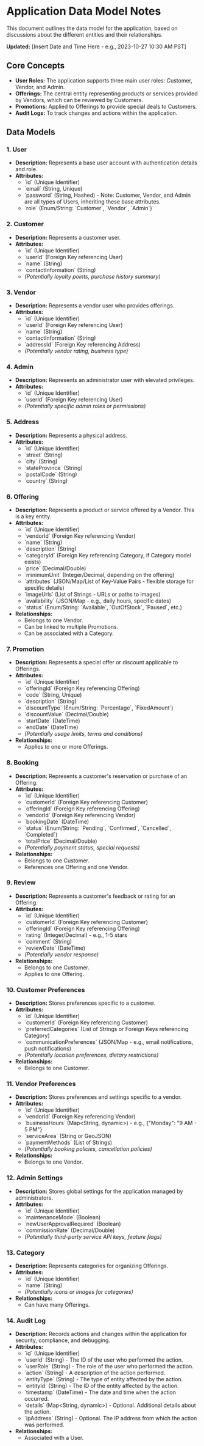 # Application Data Model Notes

This document outlines the data model for the application, based on discussions about the different entities and their relationships.

**Updated:** [Insert Date and Time Here - e.g., 2023-10-27 10:30 AM PST]

## Core Concepts

*   **User Roles:** The application supports three main user roles: Customer, Vendor, and Admin.
*   **Offerings:** The central entity representing products or services provided by Vendors, which can be reviewed by Customers.
*   **Promotions:** Applied to Offerings to provide special deals to Customers.
*   **Audit Logs:** To track changes and actions within the application.

## Data Models

### 1. User

*   **Description:** Represents a base user account with authentication details and role.
*   **Attributes:**
    *   \`id\` (Unique Identifier)
    *   \`email\` (String, Unique)
    *   \`password\` (String, Hashed) - Note: Customer, Vendor, and Admin are all types of Users, inheriting these base attributes.
    *   \`role\` (Enum/String: \`Customer\`, \`Vendor\`, \`Admin\`)

### 2. Customer

*   **Description:** Represents a customer user.
*   **Attributes:**
    *   \`id\` (Unique Identifier)
    *   \`userId\` (Foreign Key referencing User)
    *   \`name\` (String)
    *   \`contactInformation\` (String)
    *   *(Potentially loyalty points, purchase history summary)*

### 3. Vendor

*   **Description:** Represents a vendor user who provides offerings.
*   **Attributes:**
    *   \`id\` (Unique Identifier)
    *   \`userId\` (Foreign Key referencing User)
    *   \`name\` (String)
    *   \`contactInformation\` (String)
    *   \`addressId\` (Foreign Key referencing Address)
    *   *(Potentially vendor rating, business type)*

### 4. Admin

*   **Description:** Represents an administrator user with elevated privileges.
*   **Attributes:**
    *   \`id\` (Unique Identifier)
    *   \`userId\` (Foreign Key referencing User)
    *   *(Potentially specific admin roles or permissions)*

### 5. Address

*   **Description:** Represents a physical address.
*   **Attributes:**
    *   \`id\` (Unique Identifier)
    *   \`street\` (String)
    *   \`city\` (String)
    *   \`stateProvince\` (String)
    *   \`postalCode\` (String)
    *   \`country\` (String)

### 6. Offering

*   **Description:** Represents a product or service offered by a Vendor. This is a key entity.
*   **Attributes:**
    *   \`id\` (Unique Identifier)
    *   \`vendorId\` (Foreign Key referencing Vendor)
    *   \`name\` (String)
    *   \`description\` (String)
    *   \`categoryId\` (Foreign Key referencing Category, if Category model exists)
    *   \`price\` (Decimal/Double)
    *   \`minimumUnit\` (Integer/Decimal, depending on the offering)
    *   \`attributes\` (JSON/Map/List of Key-Value Pairs - flexible storage for specific details)
    *   \`imageUrls\` (List of Strings - URLs or paths to images)
    *   \`availability\` (JSON/Map - e.g., daily hours, specific dates)
    *   \`status\` (Enum/String: \`Available\`, \`OutOfStock\`, \`Paused\`, etc.)
*   **Relationships:**
    *   Belongs to one Vendor.
    *   Can be linked to multiple Promotions.
    *   Can be associated with a Category.

### 7. Promotion

*   **Description:** Represents a special offer or discount applicable to Offerings.
*   **Attributes:**
    *   \`id\` (Unique Identifier)
    *   \`offeringId\` (Foreign Key referencing Offering)
    *   \`code\` (String, Unique)
    *   \`description\` (String)
    *   \`discountType\` (Enum/String: \`Percentage\`, \`FixedAmount\`)
    *   \`discountValue\` (Decimal/Double)
    *   \`startDate\` (DateTime)
    *   \`endDate\` (DateTime)
    *   *(Potentially usage limits, terms and conditions)*
*   **Relationships:**
    *   Applies to one or more Offerings.

### 8. Booking

*   **Description:** Represents a customer's reservation or purchase of an Offering.
*   **Attributes:**
    *   \`id\` (Unique Identifier)
    *   \`customerId\` (Foreign Key referencing Customer)
    *   \`offeringId\` (Foreign Key referencing Offering)
    *   \`vendorId\` (Foreign Key referencing Vendor)
    *   \`bookingDate\` (DateTime)
    *   \`status\` (Enum/String: \`Pending\`, \`Confirmed\`, \`Cancelled\`, \`Completed\`)
    *   \`totalPrice\` (Decimal/Double)
    *   *(Potentially payment status, special requests)*
*   **Relationships:**
    *   Belongs to one Customer.
    *   References one Offering and one Vendor.

### 9. Review

*   **Description:** Represents a customer's feedback or rating for an Offering.
*   **Attributes:**
    *   \`id\` (Unique Identifier)
    *   \`customerId\` (Foreign Key referencing Customer)
    *   \`offeringId\` (Foreign Key referencing Offering)
    *   \`rating\` (Integer/Decimal) - e.g., 1-5 stars
    *   \`comment\` (String)
    *   \`reviewDate\` (DateTime)
    *   *(Potentially vendor response)*
*   **Relationships:**
    *   Belongs to one Customer.
    *   Applies to one Offering.

### 10. Customer Preferences

*   **Description:** Stores preferences specific to a customer.
*   **Attributes:**
    *   \`id\` (Unique Identifier)
    *   \`customerId\` (Foreign Key referencing Customer)
    *   \`preferredCategories\` (List of Strings or Foreign Keys referencing Category)
    *   \`communicationPreferences\` (JSON/Map - e.g., email notifications, push notifications)
    *   *(Potentially location preferences, dietary restrictions)*
*   **Relationships:**
    *   Belongs to one Customer.

### 11. Vendor Preferences

*   **Description:** Stores preferences and settings specific to a vendor.
*   **Attributes:**
    *   \`id\` (Unique Identifier)
    *   \`vendorId\` (Foreign Key referencing Vendor)
    *   \`businessHours\` (Map<String, dynamic>) - e.g., {"Monday": "9 AM - 5 PM"}
    *   \`serviceArea\` (String or GeoJSON)
    *   \`paymentMethods\` (List of Strings)
    *   *(Potentially booking policies, cancellation policies)*
*   **Relationships:**
    *   Belongs to one Vendor.

### 12. Admin Settings

*   **Description:** Stores global settings for the application managed by administrators.
*   **Attributes:**
    *   \`id\` (Unique Identifier)
    *   \`maintenanceMode\` (Boolean)
    *   \`newUserApprovalRequired\` (Boolean)
    *   \`commissionRate\` (Decimal/Double)
    *   *(Potentially third-party service API keys, feature flags)*

### 13. Category

*   **Description:** Represents categories for organizing Offerings.
*   **Attributes:**
    *   \`id\` (Unique Identifier)
    *   \`name\` (String)
    *   *(Potentially icons or images for categories)*
*   **Relationships:**
    *   Can have many Offerings.

### 14. Audit Log

*   **Description:** Records actions and changes within the application for security, compliance, and debugging.
*   **Attributes:**
    *   \`id\` (Unique Identifier)
    *   \`userId\` (String) - The ID of the user who performed the action.
    *   \`userRole\` (String) - The role of the user who performed the action.
    *   \`action\` (String) - A description of the action performed.
    *   \`entityType\` (String) - The type of entity affected by the action.
    *   \`entityId\` (String) - The ID of the entity affected by the action.
    *   \`timestamp\` (DateTime) - The date and time when the action occurred.
    *   \`details\` (Map<String, dynamic>) - Optional. Additional details about the action.
    *   \`ipAddress\` (String) - Optional. The IP address from which the action was performed.
*   **Relationships:**
    *   Associated with a User.
